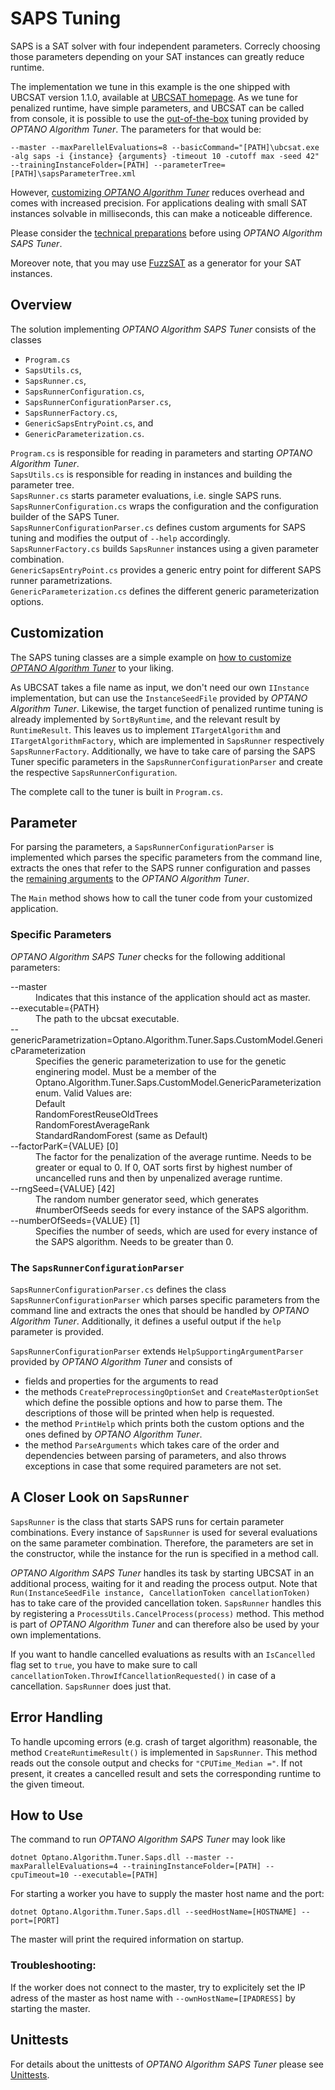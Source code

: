 # SAPS Tuning

SAPS is a SAT solver with four independent parameters. Correcly choosing those parameters depending on your SAT instances can greatly reduce runtime.

The implementation we tune in this example is the one shipped with UBCSAT version 1.1.0, available at [UBCSAT homepage](http://ubcsat.dtompkins.com/). As we tune for penalized runtime, have simple parameters, and UBCSAT can be called from console, it is possible to use the [out-of-the-box](../userDoc/basic_usage.md) tuning provided by *OPTANO Algorithm Tuner*. The parameters for that would be:

`--master --maxParellelEvaluations=8 --basicCommand="[PATH]\ubcsat.exe -alg saps -i {instance} {arguments} -timeout 10 -cutoff max -seed 42" --trainingInstanceFolder=[PATH] --parameterTree=[PATH]\sapsParameterTree.xml`

However, [customizing <i>OPTANO Algorithm Tuner</i>](advanced.md) reduces overhead and comes with increased precision. For applications dealing with small SAT instances solvable in milliseconds, this can make a noticeable difference.

Please consider the [technical preparations](unittests.md) before using *OPTANO Algorithm SAPS Tuner*.

Moreover note, that you may use [FuzzSAT](http://fmv.jku.at/fuzzsat/) as a generator for your SAT instances.

## Overview
The solution implementing *OPTANO Algorithm SAPS Tuner* consists of the classes

- `Program.cs`
- `SapsUtils.cs`,
- `SapsRunner.cs`,
- `SapsRunnerConfiguration.cs`,
- `SapsRunnerConfigurationParser.cs`, 
- `SapsRunnerFactory.cs`,
- `GenericSapsEntryPoint.cs`, and
- `GenericParameterization.cs`.

`Program.cs` is responsible for reading in parameters and starting *OPTANO Algorithm Tuner*.<br/>
`SapsUtils.cs` is responsible for reading in instances and building the parameter tree.<br/>
`SapsRunner.cs` starts parameter evaluations, i.e. single SAPS runs.<br/>
`SapsRunnerConfiguration.cs` wraps the configuration and the configuration builder of the SAPS Tuner.<br/>
`SapsRunnerConfigurationParser.cs` defines custom arguments for SAPS tuning and modifies the output of `--help` accordingly.<br/>
`SapsRunnerFactory.cs` builds `SapsRunner` instances using a given parameter combination.<br/>
`GenericSapsEntryPoint.cs` provides a generic entry point for different SAPS runner parametrizations.<br/>
`GenericParameterization.cs` defines the different generic parameterization options.

## Customization
The SAPS tuning classes are a simple example on [how to customize <i>OPTANO Algorithm Tuner</i>](advanced.md) to your liking.

As UBCSAT takes a file name as input, we don't need our own `IInstance` implementation, but can use the `InstanceSeedFile` provided by *OPTANO Algorithm Tuner*. Likewise, the target function of penalized runtime tuning is already implemented by `SortByRuntime`, and the relevant result by `RuntimeResult`. This leaves us to implement `ITargetAlgorithm` and `ITargetAlgorithmFactory`, which are implemented in `SapsRunner` respectively `SapsRunnerFactory`. Additionally, we have to take care of parsing the SAPS Tuner specific parameters in the `SapsRunnerConfigurationParser` and create the respective `SapsRunnerConfiguration`.

The complete call to the tuner is built in `Program.cs`.

## Parameter
For parsing the parameters, a `SapsRunnerConfigurationParser` is implemented which parses the specific parameters from the command line, extracts the ones that refer to the SAPS runner configuration and passes the [remaining arguments](../userDoc/parameters.md) to the *OPTANO Algorithm Tuner*.

The `Main` method shows how to call the tuner code from your customized application.

### Specific Parameters
*OPTANO Algorithm SAPS Tuner* checks for the following additional parameters:

<dl>
 <dt>--master</dt>
 <dd>Indicates that this instance of the application should act as master.</dd>
 <dt>--executable={PATH}</dt>
 <dd>The path to the ubcsat executable.</dd>
 <dt>--genericParametrization=Optano.Algorithm.Tuner.Saps.CustomModel.GenericParameterization</dt>
 <dd>Specifies the generic parameterization to use for the genetic enginering model. Must be a member of the Optano.Algorithm.Tuner.Saps.CustomModel.GenericParameterization enum. Valid Values are:
<dd>Default</dd>
<dd>RandomForestReuseOldTrees</dd>
<dd>RandomForestAverageRank</dd>
<dd>StandardRandomForest (same as Default)</dd>
 </dd>
 <dt>--factorParK={VALUE} [0]</dt>
 <dd>The factor for the penalization of the average runtime. Needs to be greater or equal to 0. If 0, OAT sorts first by highest number of uncancelled runs and then by unpenalized average runtime.</dd>
 <dt>--rngSeed={VALUE} [42]</dt>
 <dd>The random number generator seed, which generates #numberOfSeeds seeds for every instance of the SAPS algorithm.</dd>
 <dt>--numberOfSeeds={VALUE} [1]</dt>
 <dd>Specifies the number of seeds, which are used for every instance of the SAPS algorithm. Needs to be greater than 0.</dd>
</dl>

### The `SapsRunnerConfigurationParser`

`SapsRunnerConfigurationParser.cs` defines the class `SapsRunnerConfigurationParser` which parses specific parameters from the command line and extracts the ones that should be handled by *OPTANO Algorithm Tuner*. Additionally, it defines a useful output if the `help` parameter is provided.

`SapsRunnerConfigurationParser` extends `HelpSupportingArgumentParser` provided by *OPTANO Algorithm Tuner* and consists of

- fields and properties for the arguments to read
- the methods `CreatePreprocessingOptionSet` and `CreateMasterOptionSet` which define the possible options and how to parse them. The descriptions of those will be printed when help is requested.
- the method `PrintHelp` which prints both the custom options and the ones defined by *OPTANO Algorithm Tuner*.
- the method `ParseArguments` which takes care of the order and dependencies between parsing of parameters, and also throws exceptions in case that some required parameters are not set.

## A Closer Look on `SapsRunner`

`SapsRunner` is the class that starts SAPS runs for certain parameter combinations. Every instance of `SapsRunner` is used for several evaluations on the same parameter combination. Therefore, the parameters are set in the constructor, while the instance for the run is specified in a method call.

*OPTANO Algorithm SAPS Tuner* handles its task by starting UBCSAT in an additional process, waiting for it and reading the process output. Note that `Run(InstanceSeedFile instance, CancellationToken cancellationToken)` has to take care of the provided cancellation token. `SapsRunner` handles this by registering a `ProcessUtils.CancelProcess(process)` method. This method is part of *OPTANO Algorithm Tuner* and can therefore also be used by your own implementations.

If you want to handle cancelled evaluations as results with an `IsCancelled` flag set to `true`, you have to make sure to call `cancellationToken.ThrowIfCancellationRequested()` in case of a cancellation. `SapsRunner` does just that.

## Error Handling

To handle upcoming errors (e.g. crash of target algorithm) reasonable, the method `CreateRuntimeResult()` is implemented in `SapsRunner`. This method reads out the console output and checks for `"CPUTime_Median ="`. If not present, it creates a cancelled result and sets the corresponding runtime to the given timeout.


## How to Use
The command to run *OPTANO Algorithm SAPS Tuner* may look like

`dotnet Optano.Algorithm.Tuner.Saps.dll --master --maxParallelEvaluations=4 --trainingInstanceFolder=[PATH] --cpuTimeout=10 --executable=[PATH]`

For starting a worker you have to supply the master host name and the port:

`dotnet Optano.Algorithm.Tuner.Saps.dll --seedHostName=[HOSTNAME] --port=[PORT]`

The master will print the required information on startup.

### Troubleshooting:
If the worker does not connect to the master, try to explicitely set the IP adress of the master as host name with `--ownHostName=[IPADRESS]` by starting the master.

## Unittests

For details about the unittests of *OPTANO Algorithm SAPS Tuner* please see [Unittests](unittests.md).